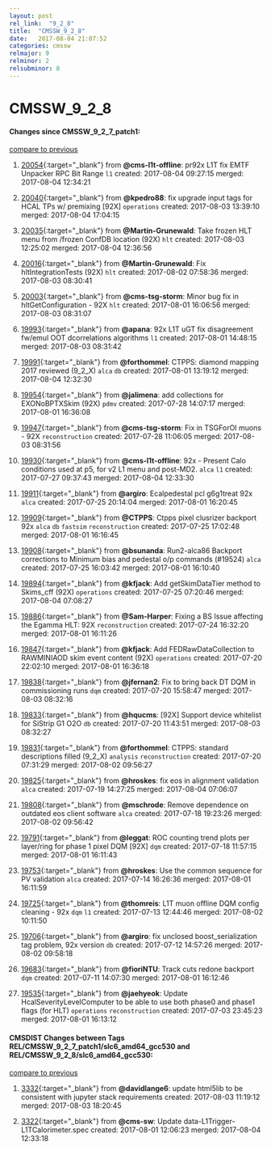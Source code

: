 ```yaml
---
layout: post
rel_link:  "9_2_8"
title:  "CMSSW_9_2_8"
date:   2017-08-04 21:07:52
categories: cmssw
relmajor: 9
relminor: 2
relsubminor: 8
---
```


# CMSSW_9_2_8
#### Changes since CMSSW_9_2_7_patch1:
[compare to previous](https://github.com/cms-sw/cmssw/compare/CMSSW_9_2_7_patch1...CMSSW_9_2_8)



1. [20054](http://github.com/cms-sw/cmssw/pull/20054){:target="_blank"}  from **@cms-l1t-offline**: pr92x L1T fix EMTF Unpacker RPC Bit Range `l1`  created: 2017-08-04 09:27:15 merged: 2017-08-04 12:34:21

2. [20040](http://github.com/cms-sw/cmssw/pull/20040){:target="_blank"}  from **@kpedro88**: fix upgrade input tags for HCAL TPs w/ premixing [92X] `operations`  created: 2017-08-03 13:39:10 merged: 2017-08-04 17:04:15

3. [20035](http://github.com/cms-sw/cmssw/pull/20035){:target="_blank"}  from **@Martin-Grunewald**: Take frozen HLT menu from /frozen ConfDB location (92X) `hlt`  created: 2017-08-03 12:25:02 merged: 2017-08-04 12:36:56

4. [20016](http://github.com/cms-sw/cmssw/pull/20016){:target="_blank"}  from **@Martin-Grunewald**: Fix hltIntegrationTests (92X) `hlt`  created: 2017-08-02 07:58:36 merged: 2017-08-03 08:30:41

5. [20003](http://github.com/cms-sw/cmssw/pull/20003){:target="_blank"}  from **@cms-tsg-storm**: Minor bug fix in hltGetConfiguration - 92X `hlt`  created: 2017-08-01 16:06:56 merged: 2017-08-03 08:31:07

6. [19993](http://github.com/cms-sw/cmssw/pull/19993){:target="_blank"}  from **@apana**: 92x L1T uGT fix disagreement fw/emul OOT dcorrelations algorithms `l1`  created: 2017-08-01 14:48:15 merged: 2017-08-03 08:31:42

7. [19991](http://github.com/cms-sw/cmssw/pull/19991){:target="_blank"}  from **@forthommel**: CTPPS: diamond mapping 2017 reviewed (9_2_X) `alca`  `db`  created: 2017-08-01 13:19:12 merged: 2017-08-04 12:32:30

8. [19954](http://github.com/cms-sw/cmssw/pull/19954){:target="_blank"}  from **@jalimena**: add collections for EXONoBPTXSkim (92X) `pdmv`  created: 2017-07-28 14:07:17 merged: 2017-08-01 16:36:08

9. [19947](http://github.com/cms-sw/cmssw/pull/19947){:target="_blank"}  from **@cms-tsg-storm**: Fix in TSGForOI muons - 92X `reconstruction`  created: 2017-07-28 11:06:05 merged: 2017-08-03 08:31:56

10. [19930](http://github.com/cms-sw/cmssw/pull/19930){:target="_blank"}  from **@cms-l1t-offline**: 92x - Present Calo conditions used at p5, for v2 L1 menu and post-MD2. `alca`  `l1`  created: 2017-07-27 09:37:43 merged: 2017-08-04 12:33:30

11. [19911](http://github.com/cms-sw/cmssw/pull/19911){:target="_blank"}  from **@argiro**: Ecalpedestal pcl g6g1treat 92x `alca`  created: 2017-07-25 20:14:04 merged: 2017-08-01 16:20:45

12. [19909](http://github.com/cms-sw/cmssw/pull/19909){:target="_blank"}  from **@CTPPS**: Ctpps pixel clusrizer backport 92x `alca`  `db`  `fastsim`  `reconstruction`  created: 2017-07-25 17:02:48 merged: 2017-08-01 16:16:45

13. [19908](http://github.com/cms-sw/cmssw/pull/19908){:target="_blank"}  from **@bsunanda**: Run2-alca86 Backport corrections to Minimum bias and pedestal o/p commands (#19524) `alca`  created: 2017-07-25 16:03:42 merged: 2017-08-01 16:10:40

14. [19894](http://github.com/cms-sw/cmssw/pull/19894){:target="_blank"}  from **@kfjack**: Add getSkimDataTier method to Skims_cff (92X) `operations`  created: 2017-07-25 07:20:46 merged: 2017-08-04 07:08:27

15. [19886](http://github.com/cms-sw/cmssw/pull/19886){:target="_blank"}  from **@Sam-Harper**: Fixing a BS Issue affecting the Egamma HLT: 92X `reconstruction`  created: 2017-07-24 16:32:20 merged: 2017-08-01 16:11:26

16. [19847](http://github.com/cms-sw/cmssw/pull/19847){:target="_blank"}  from **@kfjack**: Add FEDRawDataCollection to RAWMINIAOD skim event content (92X) `operations`  created: 2017-07-20 22:02:10 merged: 2017-08-01 16:36:18

17. [19838](http://github.com/cms-sw/cmssw/pull/19838){:target="_blank"}  from **@jfernan2**: Fix to bring back DT DQM in commissioning runs `dqm`  created: 2017-07-20 15:58:47 merged: 2017-08-03 08:32:16

18. [19833](http://github.com/cms-sw/cmssw/pull/19833){:target="_blank"}  from **@hqucms**: [92X] Support device whitelist for SiStrip G1 O2O `db`  created: 2017-07-20 11:43:51 merged: 2017-08-03 08:32:27

19. [19831](http://github.com/cms-sw/cmssw/pull/19831){:target="_blank"}  from **@forthommel**:  CTPPS: standard descriptions filled (9_2_X) `analysis`  `reconstruction`  created: 2017-07-20 07:31:29 merged: 2017-08-02 09:56:27

20. [19825](http://github.com/cms-sw/cmssw/pull/19825){:target="_blank"}  from **@hroskes**: fix eos in alignment validation `alca`  created: 2017-07-19 14:27:25 merged: 2017-08-04 07:06:07

21. [19808](http://github.com/cms-sw/cmssw/pull/19808){:target="_blank"}  from **@mschrode**: Remove dependence on outdated eos client software `alca`  created: 2017-07-18 19:23:26 merged: 2017-08-02 09:56:42

22. [19791](http://github.com/cms-sw/cmssw/pull/19791){:target="_blank"}  from **@leggat**: ROC counting trend plots per layer/ring for phase 1 pixel DQM [92X] `dqm`  created: 2017-07-18 11:57:15 merged: 2017-08-01 16:11:43

23. [19753](http://github.com/cms-sw/cmssw/pull/19753){:target="_blank"}  from **@hroskes**: Use the common sequence for PV validation `alca`  created: 2017-07-14 16:26:36 merged: 2017-08-01 16:11:59

24. [19725](http://github.com/cms-sw/cmssw/pull/19725){:target="_blank"}  from **@thomreis**: L1T muon offline DQM config cleaning - 92x `dqm`  `l1`  created: 2017-07-13 12:44:46 merged: 2017-08-02 10:11:50

25. [19706](http://github.com/cms-sw/cmssw/pull/19706){:target="_blank"}  from **@argiro**: fix unclosed boost_serialization tag problem, 92x version `db`  created: 2017-07-12 14:57:26 merged: 2017-08-02 09:58:18

26. [19683](http://github.com/cms-sw/cmssw/pull/19683){:target="_blank"}  from **@fioriNTU**: Track cuts redone backport `dqm`  created: 2017-07-11 14:07:30 merged: 2017-08-01 16:12:46

27. [19535](http://github.com/cms-sw/cmssw/pull/19535){:target="_blank"}  from **@jaehyeok**: Update HcalSeverityLevelComputer to be able to use both phase0 and phase1 flags (for HLT) `operations`  `reconstruction`  created: 2017-07-03 23:45:23 merged: 2017-08-01 16:13:12

#### CMSDIST Changes between Tags REL/CMSSW_9_2_7_patch1/slc6_amd64_gcc530 and REL/CMSSW_9_2_8/slc6_amd64_gcc530:
[compare to previous](https://github.com/cms-sw/cmsdist/compare/REL/CMSSW_9_2_7_patch1/slc6_amd64_gcc530...REL/CMSSW_9_2_8/slc6_amd64_gcc530)



1. [3332](http://github.com/cms-sw/cmsdist/pull/3332){:target="_blank"}  from **@davidlange6**: update html5lib to be consistent with jupyter stack requirements created: 2017-08-03 11:19:12 merged: 2017-08-03 18:20:45

2. [3322](http://github.com/cms-sw/cmsdist/pull/3322){:target="_blank"}  from **@cms-sw**: Update data-L1Trigger-L1TCalorimeter.spec created: 2017-08-01 12:06:23 merged: 2017-08-04 12:33:18
